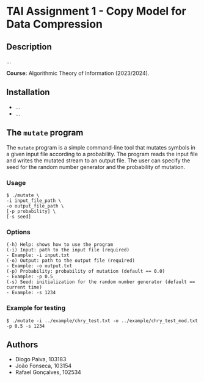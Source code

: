 # TAI Assignment 1 - Copy Model for Data Compression

## Description

...

**Course:** Algorithmic Theory of Information (2023/2024).

## Installation

- ...
- ...

## The `mutate` program

The `mutate` program is a simple command-line tool that mutates symbols in a given input file according to a
probability. The program reads the input file and writes the mutated stream to an output file. The user can specify
the seed for the random number generator and the probability of mutation.

### Usage

```
$ ./mutate \
-i input_file_path \
-o output_file_path \
[-p probability] \
[-s seed]
```

### Options

```
(-h) Help: shows how to use the program
(-i) Input: path to the input file (required)
- Example: -i input.txt
(-o) Output: path to the output file (required)
- Example: -o output.txt
(-p) Probability: probability of mutation (default == 0.0)
- Example: -p 0.5
(-s) Seed: initialization for the random number generator (default == current time)
- Example: -s 1234
```

### Example for testing

```
$ ./mutate -i ../example/chry_test.txt -o ../example/chry_test_mod.txt -p 0.5 -s 1234
```

## Authors

- Diogo Paiva, 103183
- João Fonseca, 103154
- Rafael Gonçalves, 102534
